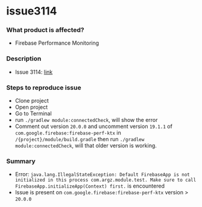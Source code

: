 # issue3114
### What product is affected?
- Firebase Performance Monitoring
### Description
- Issue 3114: [link](https://github.com/firebase/firebase-android-sdk/issues/3114)
### Steps to reproduce issue
- Clone project
- Open project
- Go to Terminal
- run `./gradlew module:connectedCheck`, will show the error
- Comment out version `20.0.0` and uncomment version `19.1.1` of `com.google.firebase:firebase-perf-ktx` in `/{project}/module/build.gradle` then run `./gradlew module:connectedCheck`, will that older version is working.
### Summary
- Error: `java.lang.IllegalStateException: Default FirebaseApp is not initialized in this process com.argz.module.test. Make sure to call FirebaseApp.initializeApp(Context) first.` is encountered
- Issue is present on `com.google.firebase:firebase-perf-ktx` version > `20.0.0`
